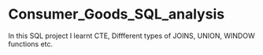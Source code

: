 # Consumer_Goods_SQL_analysis 

In this SQL project I learnt CTE, Diffferent types of JOINS, UNION, WINDOW functions etc. 
